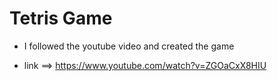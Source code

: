 # Tetris Game

- I followed the youtube video and created the game

- link ==> https://www.youtube.com/watch?v=ZGOaCxX8HIU
